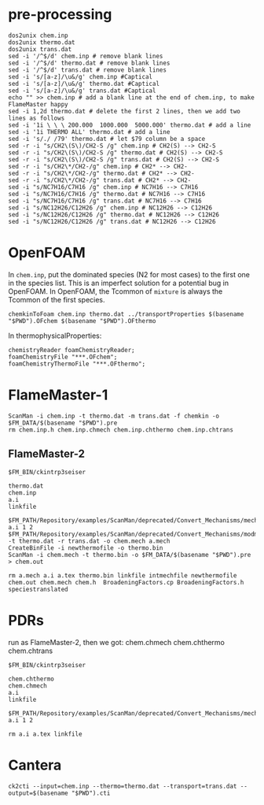 # pre-processing

```
dos2unix chem.inp
dos2unix thermo.dat
dos2unix trans.dat
sed -i '/^$/d' chem.inp # remove blank lines
sed -i '/^$/d' thermo.dat # remove blank lines
sed -i '/^$/d' trans.dat # remove blank lines
sed -i 's/[a-z]/\u&/g' chem.inp #Captical
sed -i 's/[a-z]/\u&/g' thermo.dat #Captical
sed -i 's/[a-z]/\u&/g' trans.dat #Captical
echo "" >> chem.inp # add a blank line at the end of chem.inp, to make FlameMaster happy
sed -i 1,2d thermo.dat # delete the first 2 lines, then we add two lines as follows
sed -i '1i \ \ \ 200.000  1000.000  5000.000' thermo.dat # add a line
sed -i '1i THERMO ALL' thermo.dat # add a line
sed -i 's/./ /79' thermo.dat # let $79 column be a space
sed -r -i "s/CH2\(S\)/CH2-S /g" chem.inp # CH2(S) --> CH2-S
sed -r -i "s/CH2\(S\)/CH2-S /g" thermo.dat # CH2(S) --> CH2-S
sed -r -i "s/CH2\(S\)/CH2-S /g" trans.dat # CH2(S) --> CH2-S
sed -r -i "s/CH2\*/CH2-/g" chem.inp # CH2* --> CH2-
sed -r -i "s/CH2\*/CH2-/g" thermo.dat # CH2* --> CH2-
sed -r -i "s/CH2\*/CH2-/g" trans.dat # CH2* --> CH2-
sed -i "s/NC7H16/C7H16 /g" chem.inp # NC7H16 --> C7H16
sed -i "s/NC7H16/C7H16 /g" thermo.dat # NC7H16 --> C7H16
sed -i "s/NC7H16/C7H16 /g" trans.dat # NC7H16 --> C7H16
sed -i "s/NC12H26/C12H26 /g" chem.inp # NC12H26 --> C12H26
sed -i "s/NC12H26/C12H26 /g" thermo.dat # NC12H26 --> C12H26
sed -i "s/NC12H26/C12H26 /g" trans.dat # NC12H26 --> C12H26
```

# OpenFOAM

In `chem.inp`, put the dominated species (N2 for most cases) to the first one in the species list. 
This is an imperfect solution for a potential bug in OpenFOAM.
In OpenFOAM, the Tcommon of `mixture` is always the Tcommon of the first species.


```
chemkinToFoam chem.inp thermo.dat ../transportProperties $(basename "$PWD").OFchem $(basename "$PWD").OFthermo
```

In thermophysicalProperties:

```
chemistryReader foamChemistryReader;
foamChemistryFile "***.OFchem";
foamChemistryThermoFile "***.OFthermo";
```

# FlameMaster-1

```
ScanMan -i chem.inp -t thermo.dat -m trans.dat -f chemkin -o $FM_DATA/$(basename "$PWD").pre
rm chem.inp.h chem.inp.chmech chem.inp.chthermo chem.inp.chtrans
```

## FlameMaster-2

```
$FM_BIN/ckintrp3seiser
```

```
thermo.dat
chem.inp
a.i
linkfile
```

```
$FM_PATH/Repository/examples/ScanMan/deprecated/Convert_Mechanisms/mechi2tex.perl a.i 1 2
$FM_PATH/Repository/examples/ScanMan/deprecated/Convert_Mechanisms/modmech.perl -t thermo.dat -r trans.dat -o chem.mech a.mech
CreateBinFile -i newthermofile -o thermo.bin
ScanMan -i chem.mech -t thermo.bin -o $FM_DATA/$(basename "$PWD").pre > chem.out
```

```
rm a.mech a.i a.tex thermo.bin linkfile intmechfile newthermofile chem.out chem.mech chem.h  BroadeningFactors.cp BroadeningFactors.h speciestranslated
```


# PDRs

run as FlameMaster-2, then we got: chem.chmech chem.chthermo chem.chtrans

```
$FM_BIN/ckintrp3seiser
```

```
chem.chthermo
chem.chmech
a.i
linkfile
```

```
$FM_PATH/Repository/examples/ScanMan/deprecated/Convert_Mechanisms/mechi2tex.perl a.i 1 2
```

```
rm a.i a.tex linkfile
```

# Cantera
```
ck2cti --input=chem.inp --thermo=thermo.dat --transport=trans.dat --output=$(basename "$PWD").cti
```
